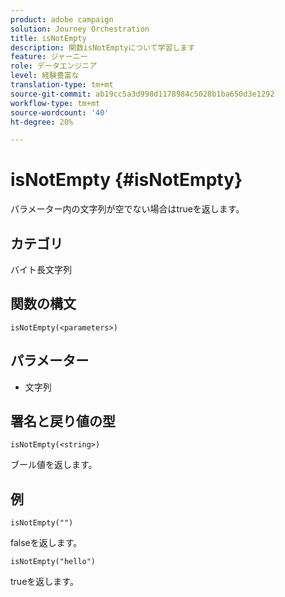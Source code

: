 ```yaml
---
product: adobe campaign
solution: Journey Orchestration
title: isNotEmpty
description: 関数isNotEmptyについて学習します
feature: ジャーニー
role: データエンジニア
level: 経験豊富な
translation-type: tm+mt
source-git-commit: ab19cc5a3d998d1178984c5028b1ba650d3e1292
workflow-type: tm+mt
source-wordcount: '40'
ht-degree: 20%

---
```



# isNotEmpty {#isNotEmpty}

パラメーター内の文字列が空でない場合はtrueを返します。

## カテゴリ

 バイト長文字列

## 関数の構文

`isNotEmpty(<parameters>)`

## パラメーター

* 文字列

## 署名と戻り値の型

`isNotEmpty(<string>)`

ブール値を返します。

## 例

`isNotEmpty("")`

falseを返します。

`isNotEmpty("hello")`

trueを返します。
